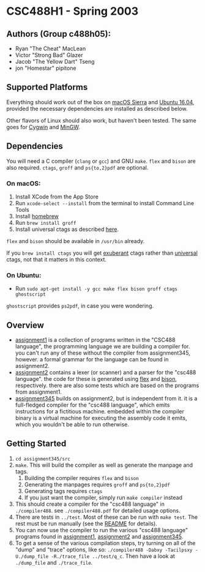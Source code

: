 # CSC488H1 - Spring 2003

## Authors (Group c488h05):
* Ryan "The Cheat" MacLean
* Victor "Strong Bad" Glazer
* Jacob "The Yellow Dart" Tseng
* jon "Homestar" pipitone

## Supported Platforms
Everything should work out of the box on [macOS Sierra](https://www.apple.com/macos/sierra/) 
and [Ubuntu 16.04](https://www.ubuntu.com/download/desktop), provided the necessary dependencies are 
installed as described below.

Other flavors of Linux should also work, but haven't been tested. The same goes for 
[Cygwin](https://www.cygwin.com/) and [MinGW](http://www.mingw.org/).

## Dependencies
You will need a C compiler (`clang` or `gcc`) and GNU `make`. `flex` and `bison` are also required. 
`ctags`, `groff` and `ps{to,2}pdf` are optional.

### On macOS:
1. Install XCode from the App Store
1. Run `xcode-select --install` from the terminal to install Command Line Tools
1. Install [homebrew](https://brew.sh/)
1. Run `brew install groff`
1. Install universal ctags as described [here](https://github.com/universal-ctags/homebrew-universal-ctags).

`flex` and `bison` should be available in `/usr/bin` already. 

If you `brew install ctags` you will get [exuberant](http://ctags.sourceforge.net/) ctags rather than 
[universal](https://github.com/universal-ctags) ctags, not that it matters in this context.

### On Ubuntu:
* Run `sudo apt-get install -y gcc make flex bison groff ctags ghostscript`

`ghostscript` provides `ps2pdf`, in case you were wondering.

## Overview
* [assignment1](https://github.com/vglazer/csc488/tree/master/assignment1) is a collection of programs 
written in the "CSC488 language", the programming language we are building a compiler for. you can't run 
any of these without the compiler from assignment345, however. a formal grammar for the language can be 
found in assignment2.
* [assignment2](https://github.com/vglazer/csc488/tree/master/assignment2) contains a lexer (or scanner) 
and a parser for the "csc488 language". the code for these is generated using 
[flex](https://github.com/westes/flex) and [bison](https://www.gnu.org/software/bison/), respectively. 
there are also some tests which are based on the programs from assignment1.
* [assignment345](https://github.com/vglazer/csc488/tree/master/assignment345) builds on assignment2, 
but is independent from it. it is a full-fledged compiler for the "csc488 language", which emits 
instructions for a fictitious machine. embedded within the compiler binary is a virtual machine for
executing the assembly code it emits, which you wouldn't be able to run otherwise.

## Getting Started
1. `cd assignment345/src`
1. `make`. This will build the compiler as well as generate the manpage and tags.
    1. Building the compiler requires `flex` and `bison`
    1. Generating the manpages requires `groff` and `ps{to,2}pdf`
    1. Generating tags requires `ctags`
    1. If you just want the compiler, simply run `make compiler` instead
1. This should create a compiler for the "csc488 language" in `./compiler488`. see 
`./compiler488.pdf` for detailed usage options.
1. There are tests in `../test`. Most of these can be run with `make test`. 
The rest must be run manually (see the 
[README](https://github.com/vglazer/csc488/blob/master/assignment345/README.md) for details).
1. You can now use the compiler to run the various "csc488 language" programs found in 
[assignment1](https://github.com/vglazer/csc488/tree/master/assignment1), 
[assignment2](https://github.com/vglazer/csc488/tree/master/assignment2) and 
[assignment345](https://github.com/vglazer/csc488/tree/master/assignment345/test).
1. To get a sense of the various compilation steps, try turning on all of the "dump" and "trace" options, 
like so: `./compiler488 -Dabxy -Tacilpsxy -U./dump_file -R./trace_file ../test/q_c`. Then have a look 
at `./dump_file` and `./trace_file`.
